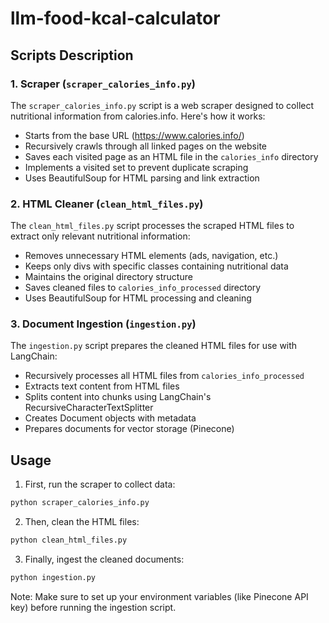 # llm-food-kcal-calculator

## Scripts Description

### 1. Scraper (`scraper_calories_info.py`)

The `scraper_calories_info.py` script is a web scraper designed to collect nutritional information from calories.info. Here's how it works:

- Starts from the base URL (https://www.calories.info/)
- Recursively crawls through all linked pages on the website
- Saves each visited page as an HTML file in the `calories_info` directory
- Implements a visited set to prevent duplicate scraping
- Uses BeautifulSoup for HTML parsing and link extraction

### 2. HTML Cleaner (`clean_html_files.py`)

The `clean_html_files.py` script processes the scraped HTML files to extract only relevant nutritional information:

- Removes unnecessary HTML elements (ads, navigation, etc.)
- Keeps only divs with specific classes containing nutritional data
- Maintains the original directory structure
- Saves cleaned files to `calories_info_processed` directory
- Uses BeautifulSoup for HTML processing and cleaning

### 3. Document Ingestion (`ingestion.py`)

The `ingestion.py` script prepares the cleaned HTML files for use with LangChain:

- Recursively processes all HTML files from `calories_info_processed`
- Extracts text content from HTML files
- Splits content into chunks using LangChain's RecursiveCharacterTextSplitter
- Creates Document objects with metadata
- Prepares documents for vector storage (Pinecone)

## Usage

1. First, run the scraper to collect data:

```bash
python scraper_calories_info.py
```

2. Then, clean the HTML files:

```bash
python clean_html_files.py
```

3. Finally, ingest the cleaned documents:

```bash
python ingestion.py
```

Note: Make sure to set up your environment variables (like Pinecone API key) before running the ingestion script.
